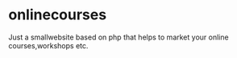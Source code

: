 # onlinecourses
Just a smallwebsite based on php that helps to market your online courses,workshops etc.
